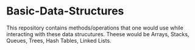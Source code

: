 # Basic-Data-Structures

This repository contains methods/operations that one would use while interacting with these data strucutures. Theese would be Arrays, Stacks, Queues, Trees, Hash Tables, Linked Lists.
